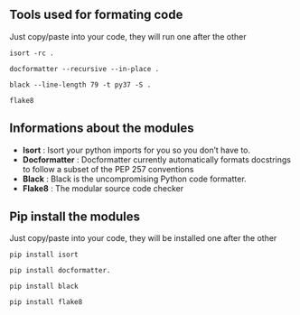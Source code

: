 ## Tools used for formating code
Just copy/paste into your code, they will run one after the other

    isort -rc .
    
    docformatter --recursive --in-place .

    black --line-length 79 -t py37 -S .

    flake8
    
 ## Informations about the modules
   
- **Isort** : Isort your python imports for you so you don’t have to.
- **Docformatter** : Docformatter currently automatically formats docstrings to follow a subset of the PEP 257 conventions
- **Black** : Black is the uncompromising Python code formatter.
- **Flake8** : The modular source code checker

## Pip install the modules
Just copy/paste into your code, they will be installed one after the other

    pip install isort
    
    pip install docformatter.

    pip install black

    pip install flake8
